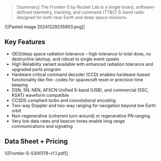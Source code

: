 >[!summary]
The Frontier-S by Rocket Lab is a single board, software-defined telemetry, tracking, and command (TT&C) S-band radio designed for both near Earth and deep space missions.

![[Pasted image 20241229235903.png]]
## Key Features

- GEO/deep space radiation tolerance – high tolerance to total dose, no destructive latchup, and robust to single event upsets 
- High Reliability variant available with enhanced radiation tolerance and upgraded parts program 
- Hardware critical command decoder (CCD) enables hardware-based functionality like fire- codes for spacecraft reset or precision time keeping 
- DSN, SN, NEN, AFSCN Unified S-band (USB), and commercial (SSC, KSAT) waveform compatible 
- CCSDS compliant turbo and convolutional encoding 
- Two-way Doppler and two-way ranging for navigation beyond low Earth orbit 
- Non-regenerative (coherent turn-around) or regenerative PN ranging 
- Very low data rates and beacon tones enable long range communications and signaling
## Data Sheet + Pricing

![[Frontier-S-S300179-v1.1.pdf]]